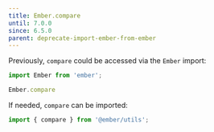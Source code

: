 ```yaml
---
title: Ember.compare
until: 7.0.0
since: 6.5.0
parent: deprecate-import-ember-from-ember
---
```



Previously, `compare` could be accessed via the `Ember` import:
```js
import Ember from 'ember';

Ember.compare
```

If needed, `compare` can be imported:
```js
import { compare } from '@ember/utils';
```

